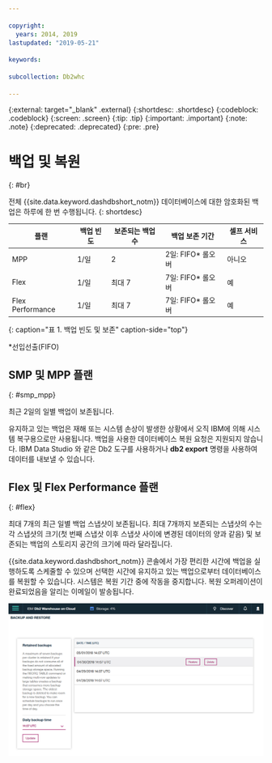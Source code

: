 ```yaml
---

copyright:
  years: 2014, 2019
lastupdated: "2019-05-21"

keywords:

subcollection: Db2whc

---
```


<!-- Attribute definitions --> 
{:external: target="_blank" .external}
{:shortdesc: .shortdesc}
{:codeblock: .codeblock}
{:screen: .screen}
{:tip: .tip}
{:important: .important}
{:note: .note}
{:deprecated: .deprecated}
{:pre: .pre}

# 백업 및 복원
{: #br}

전체 {{site.data.keyword.dashdbshort_notm}} 데이터베이스에 대한 암호화된 백업은 하루에 한 번 수행됩니다.
{: shortdesc}

| 플랜              | 백업 빈도 | 보존되는 백업 수 | 백업 보존 기간   | 셀프 서비스 |
|-------------------|------------------|----------------------------|---------------------------|--------------|
| MPP               | 1/일          |2                          | 2일: FIFO* 롤오버   |아니오           |
| Flex              | 1/일          | 최대 7                    | 7일: FIFO* 롤오버   |예          |
| Flex Performance  | 1/일          | 최대 7                    | 7일: FIFO* 롤오버   |예          |
{: caption="표 1. 백업 빈도 및 보존" caption-side="top"}

*선입선출(FIFO)

## SMP 및 MPP 플랜
{: #smp_mpp}

최근 2일의 일별 백업이 보존됩니다.

유지하고 있는 백업은 재해 또는 시스템 손상이 발생한 상황에서 오직 IBM에 의해 시스템 복구용으로만 사용됩니다. 백업을 사용한 데이터베이스 복원 요청은 지원되지 않습니다. IBM Data Studio 와 같은 Db2 도구를 사용하거나 **db2 export** 명령을 사용하여 데이터를 내보낼 수 있습니다. 

## Flex 및 Flex Performance 플랜
{: #flex}

최대 7개의 최근 일별 백업 스냅샷이 보존됩니다. 최대 7개까지 보존되는 스냅샷의 수는 각 스냅샷의 크기(첫 번째 스냅삿 이후 스냅샷 사이에 변경된 데이터의 양과 같음) 및 보존되는 백업의 스토리지 공간의 크기에 따라 달라집니다.

{{site.data.keyword.dashdbshort_notm}} 콘솔에서 가장 편리한 시간에 백업을 실행하도록 스케줄할 수 있으며 선택한 시간에 유지하고 있는 백업으로부터 데이터베이스를 복원할 수 있습니다. 시스템은 복원 기간 중에 작동을 중지합니다. 복원 오퍼레이션이 완료되었음을 알리는 이메일이 발송됩니다.

![웹 콘솔 백업 및 복원 페이지의 보기](images/br.png)

